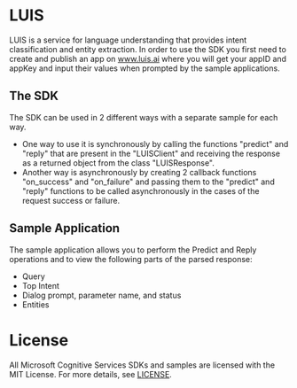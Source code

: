 LUIS
==============
LUIS is a service for language understanding that provides intent classification and entity extraction.
In order to use the SDK you first need to create and publish an app on www.luis.ai where you will get your appID and appKey and input their values when prompted by the sample applications.

The SDK
--------------
The SDK can be used in 2 different ways with a separate sample for each way.
- One way to use it is synchronously by calling the functions "predict" and "reply" that are present in the "LUISClient" and receiving the response as a returned object from the class "LUISResponse".
- Another way is asynchronously by creating 2 callback functions "on_success" and "on_failure" and passing them to the "predict" and "reply" functions to be called asynchronously in the cases of the request success or failure.

Sample Application
--------------
The sample application allows you to perform the Predict and Reply operations and to view the following parts of the parsed response:
- Query
- Top Intent
- Dialog prompt, parameter name, and status
- Entities

License
=======

All Microsoft Cognitive Services SDKs and samples are licensed with the MIT License. For more details, see
[LICENSE](</LICENSE.md>).


